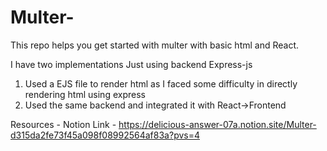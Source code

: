 # Multer-
This repo helps you get started with multer with basic html and React.

I have two implementations
Just using backend Express-js 
1) Used a EJS file to render html as I faced some difficulty in directly rendering html using express
2) Used the same backend and integrated it with React->Frontend

Resources -
Notion Link - https://delicious-answer-07a.notion.site/Multer-d315da2fe73f45a098f08992564af83a?pvs=4

